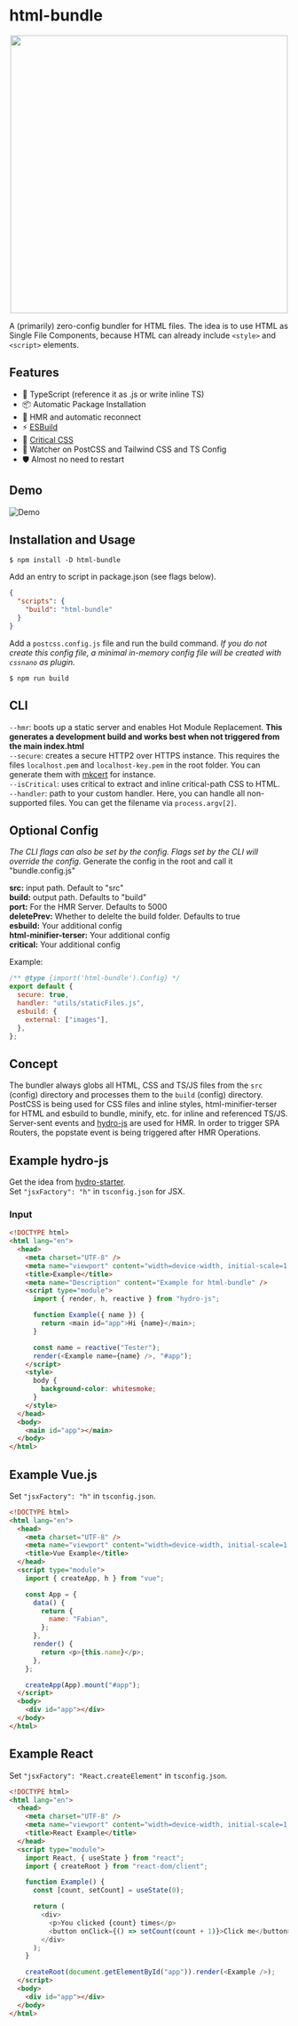 # html-bundle

<p align="center">
  <img src="./logo.jpg" style="width:500px;" />
</p>

A (primarily) zero-config bundler for HTML files. The idea is to use HTML as Single File Components, because HTML can already include `<style>` and `<script>` elements.

## Features

- 🦾 TypeScript (reference it as .js or write inline TS)
- 📦 Automatic Package Installation
- 💨 HMR and automatic reconnect
- ⚡ [ESBuild](https://github.com/evanw/esbuild)
- 🦔 [Critical CSS](https://www.npmjs.com/package/beasties)
- 🚋 Watcher on PostCSS and Tailwind CSS and TS Config
- 🛡️ Almost no need to restart

## Demo

![Demo](./example.gif)

## Installation and Usage

```properties
$ npm install -D html-bundle
```

Add an entry to script in package.json (see flags below).

```json
{
  "scripts": {
    "build": "html-bundle"
  }
}
```

Add a `postcss.config.js` file and run the build command.
<em>If you do not create this config file, a minimal in-memory config file will be created with `cssnano` as plugin.</em>

```properties
$ npm run build
```

## CLI

`--hmr`: boots up a static server and enables Hot Module Replacement. **This generates a development build and works best when not triggered from the main index.html**<br>
`--secure`: creates a secure HTTP2 over HTTPS instance. This requires the files `localhost.pem` and `localhost-key.pem` in the root folder. You can generate them with [mkcert](https://github.com/FiloSottile/mkcert) for instance.<br>
`--isCritical`: uses critical to extract and inline critical-path CSS to HTML.<br>
`--handler`: path to your custom handler. Here, you can handle all non-supported files. You can get the filename via `process.argv[2]`.

## Optional Config

_The CLI flags can also be set by the config. Flags set by the CLI will override the config._
Generate the config in the root and call it "bundle.config.js"

**src:** input path. Default to "src"<br>
**build:** output path. Defaults to "build"<br>
**port:** For the HMR Server. Defaults to 5000<br>
**deletePrev:** Whether to delelte the build folder. Defaults to true<br>
**esbuild:** Your additional config<br>
**html-minifier-terser:** Your additional config<br>
**critical:** Your additional config<br>

Example:

```javascript
/** @type {import('html-bundle').Config} */
export default {
  secure: true,
  handler: "utils/staticFiles.js",
  esbuild: {
    external: ["images"],
  },
};
```

## Concept

The bundler always globs all HTML, CSS and TS/JS files from the `src` (config) directory and processes them to the `build` (config) directory. PostCSS is being used for CSS files and inline styles, html-minifier-terser for HTML and esbuild to bundle, minify, etc. for inline and referenced TS/JS. Server-sent events and [hydro-js](https://github.com/Krutsch/hydro-js) are used for HMR. In order to trigger SPA Routers, the popstate event is being triggered after HMR Operations.

## Example hydro-js

Get the idea from [hydro-starter](https://github.com/Krutsch/hydro-starter).<br>
Set `"jsxFactory": "h"` in `tsconfig.json` for JSX.

### Input

```html
<!DOCTYPE html>
<html lang="en">
  <head>
    <meta charset="UTF-8" />
    <meta name="viewport" content="width=device-width, initial-scale=1.0" />
    <title>Example</title>
    <meta name="Description" content="Example for html-bundle" />
    <script type="module">
      import { render, h, reactive } from "hydro-js";

      function Example({ name }) {
        return <main id="app">Hi {name}</main>;
      }

      const name = reactive("Tester");
      render(<Example name={name} />, "#app");
    </script>
    <style>
      body {
        background-color: whitesmoke;
      }
    </style>
  </head>
  <body>
    <main id="app"></main>
  </body>
</html>
```

## Example Vue.js

Set `"jsxFactory": "h"` in `tsconfig.json`.

```html
<!DOCTYPE html>
<html lang="en">
  <head>
    <meta charset="UTF-8" />
    <meta name="viewport" content="width=device-width, initial-scale=1.0" />
    <title>Vue Example</title>
  </head>
  <script type="module">
    import { createApp, h } from "vue";

    const App = {
      data() {
        return {
          name: "Fabian",
        };
      },
      render() {
        return <p>{this.name}</p>;
      },
    };

    createApp(App).mount("#app");
  </script>
  <body>
    <div id="app"></div>
  </body>
</html>
```

## Example React

Set `"jsxFactory": "React.createElement"` in `tsconfig.json`.

```html
<!DOCTYPE html>
<html lang="en">
  <head>
    <meta charset="UTF-8" />
    <meta name="viewport" content="width=device-width, initial-scale=1.0" />
    <title>React Example</title>
  </head>
  <script type="module">
    import React, { useState } from "react";
    import { createRoot } from "react-dom/client";

    function Example() {
      const [count, setCount] = useState(0);

      return (
        <div>
          <p>You clicked {count} times</p>
          <button onClick={() => setCount(count + 1)}>Click me</button>
        </div>
      );
    }

    createRoot(document.getElementById("app")).render(<Example />);
  </script>
  <body>
    <div id="app"></div>
  </body>
</html>
```
